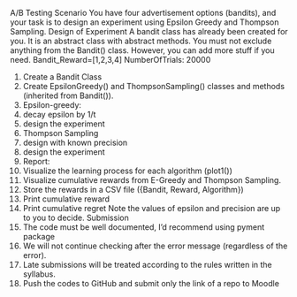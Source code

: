 A/B Testing 
Scenario 
You have four advertisement options (bandits), and your task is to design an experiment using 
Epsilon Greedy and Thompson Sampling. 
Design of Experiment 
A bandit class has already been created for you. It is an abstract class with abstract methods. You 
must not exclude anything from the Bandit() class. However, you can add more stuff if you 
need. 
Bandit_Reward=[1,2,3,4] 
NumberOfTrials: 20000 
1. Create a Bandit Class 
2. Create EpsilonGreedy() and ThompsonSampling() classes and methods (inherited 
from Bandit()).  
1. Epsilon-greedy:  
1. decay epsilon by 1/t 
2. design the experiment 
2. Thompson Sampling  
1. design with known precision 
2. design the experiment  
3. Report:  
1. Visualize the learning process for each algorithm (plot1()) 
2. Visualize cumulative rewards from E-Greedy and Thompson Sampling. 
3. Store the rewards in a CSV file ({Bandit, Reward, Algorithm}) 
4. Print cumulative reward  
5. Print cumulative regret 
Note the values of epsilon and precision are up to you to decide. 
Submission  
1. The code must be well documented, I’d recommend using pyment package 
2. We will not continue checking after the error message (regardless of the error). 
3. Late submissions will be treated according to the rules written in the syllabus. 
4. Push the codes to GitHub and submit only the link of a repo to Moodle
